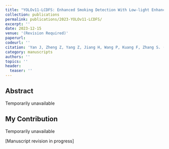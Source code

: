 ```yaml
---
title: "YOLOv11-LCDFS: Enhanced Smoking Detection With Low-light Enhancement"
collection: publications
permalink: publications/2023-YOLOv11-LCDFS/
excerpt: ''
date: 2023-12-15
venue: '(Revision Required)'
paperurl: 
codeurl: ''
citation: 'Yan J, Zheng Z, Yang Z, Jiang H, Wang P, Kuang F, Zhang S. (202x). &quot;YOLOv11-LCDFS: Enhanced Smoking Detection With Low-light Enhancement.&quot; <i></i> (Revision Required).'
category: manuscripts
authors: ''
topics: ''
header:
  teaser: ''
---
```


## Abstract

Temporarily unavailable

## My Contribution

Temporarily unavailable

[Manuscript revision in progress] 